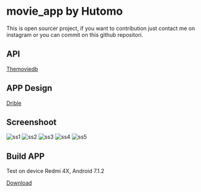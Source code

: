 # movie_app by Hutomo

This is open sourcer project, if you want to contribution just contact me on instagram or you can commit on this github repositori.


## API 
[Themoviedb](www.themoviedb.org)

## APP Design
[Drible](https://dribbble.com/shots/4828362-Movie-app)

## Screenshoot
![ss1](https://user-images.githubusercontent.com/51199036/79146169-241f3400-7dec-11ea-97c2-01046db3ee9c.jpg)
![ss2](https://user-images.githubusercontent.com/51199036/79146177-25506100-7dec-11ea-9f41-017f445efc28.jpg)
![ss3](https://user-images.githubusercontent.com/51199036/79146178-25e8f780-7dec-11ea-8ae2-0bbe5ef2fa89.jpg)
![ss4](https://user-images.githubusercontent.com/51199036/79146180-26818e00-7dec-11ea-9bc6-33d2d1b1d519.jpg)
![ss5](https://user-images.githubusercontent.com/51199036/79146183-271a2480-7dec-11ea-8523-94526d87d084.jpg)

## Build APP
Test on device Redmi 4X, Android 7.1.2

[Download](https://drive.google.com/open?id=1SYnHTdN12-tWdF37SMvuhNwkPsdkpc2i)

